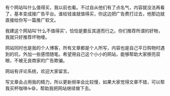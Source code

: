 有个网站叫什么值得买，我以前也看。不过自从他们有了点名气，内容就没法再看了，基本变成接广告平台。谁给钱谁就值得买，你这边把广告费打过去，他那边就直接给你写一篇推广软文。

我建这个网站叫’什么不值得买’，恰恰是要反其道而行之。你们推荐所谓的好物，我就只好推荐坏物喽。

网站同时也是我的个人博客，所有文章都是个人所写，内容也是自己平日购物时遇到的坑，外加一些感悟随笔。希望用自己这个小小的网站，能够帮助大家擦亮双眼，不被无良商家的广告欺骗。

网站有评论系统，欢迎大家留言。

写文章会占用我的精力，所以更新频率会比较慢，如果大家觉得文章不错，可以帮我买杯咖啡☕️😄，帮助我把网站继续做下去。
